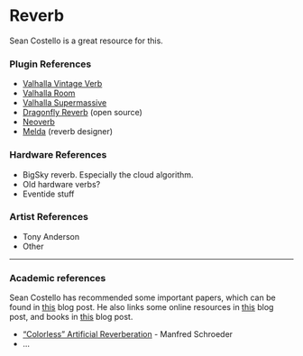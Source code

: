 # Reverb

Sean Costello is a great resource for this. 

### Plugin References
 - [Valhalla Vintage Verb](https://valhalladsp.com/shop/reverb/valhalla-vintage-verb/)
 - [Valhalla Room](https://valhalladsp.com/shop/reverb/valhalla-room/)
 - [Valhalla Supermassive](https://valhalladsp.com/shop/reverb/valhalla-supermassive/)
 - [Dragonfly Reverb](https://github.com/michaelwillis/dragonfly-reverb) (open source)
 - [Neoverb](https://www.izotope.com/en/products/neoverb.html)
 - [Melda](https://youtu.be/DwHAbakxbBE) (reverb designer)

### Hardware References
 - BigSky reverb. Especially the cloud algorithm. 
 - Old hardware verbs?
 - Eventide stuff

### Artist References
 - Tony Anderson
 - Other

---

### Academic references

Sean Costello has recommended some important papers, which can be found in [this](https://valhalladsp.com/2021/09/22/getting-started-with-reverb-design-part-2-the-foundations/) blog post. He also links some online resources in [this](https://valhalladsp.com/2021/09/23/getting-started-with-reverb-design-part-3-online-resources/) blog post, and books in [this](https://valhalladsp.com/2021/09/28/getting-started-with-reverb-design-part-4-books/) blog post.
 - [“Colorless” Artificial Reverberation]() - Manfred Schroeder
 - ...


